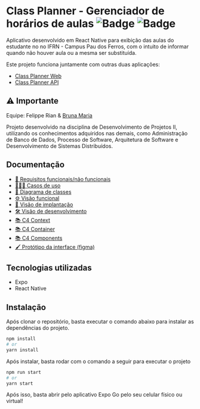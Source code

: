 # Class Planner - Gerenciador de horários de aulas ![Badge](https://img.shields.io/static/v1?label=react&message=v18.2.0&color=lightblue&style=flat&logo=REACT)  ![Badge](https://img.shields.io/static/v1?label=expo&message=v48.0.18&color=black&style=flat&logo=expo)
 
<!-- <br />
<p align="center">
  <img src="https://github.com/ImFelippe365/lost-and-found/blob/main/static/svg/logo-colorful.svg" />
</p>
<br /> -->

Aplicativo desenvolvido em React Native para exibição das aulas do estudante no no IFRN - Campus Pau dos Ferros, com o intuito de informar quando não houver aula ou a mesma ser substituída.


Este projeto funciona juntamente com outras duas aplicações:
- [Class Planner Web](https://github.com/ImFelippe365/class-planner-web)
- [Class Planner API](https://github.com/brunamariap/class-planner-api)

## ⚠️ Importante

Equipe: Felippe Rian & [Bruna Maria](https://github.com/brunamariap)

Projeto desenvolvido na disciplina de Desenvolvimento de Projetos II, utilizando os conhecimentos adquiridos nas demais, como Administração de Banco de Dados, Processo de Software, Arquitetura de Software e Desenvolvimento de Sistemas Distribuídos.

  
## Documentação

- [📄 Requisitos funcionais/não funcionais](https://docs.google.com/document/d/1W0PZumCOEnWrw8nvs900WqyFFRIyaeNj_PJDtZl1DhM/edit?usp=sharing)
- [👩🏻‍💻 Casos de uso](https://drive.google.com/file/d/1HHqFz7Sb1RquMtgSM0DuvqeMxMB2EQo3/view?usp=sharing)
- [🔗 Diagrama de classes](https://drive.google.com/file/d/1erp659dM3bxscE1tWZPmXEuS7V5sG7QI/view?usp=sharing)
- [⚙️ Visão funcional](https://drive.google.com/file/d/1HHqFz7Sb1RquMtgSM0DuvqeMxMB2EQo3/view?usp=sharing)
- [🔌 Visão de implantação](https://drive.google.com/file/d/1Re7xWZ-Pn726eTdb5cy-uro7NDB54fok/view)
- [🛠️ Visão de desenvolvimento](https://drive.google.com/file/d/1FxTzWoDgvyjRcIi4fNmS6tAe74MIEBfk/view?usp=sharing)
- [📚 C4 Context](https://drive.google.com/file/d/1q8C6XeyYlhlWZl0zyRHXCN54XjZHltkx/view?usp=sharing)
- [📚 C4 Container](https://drive.google.com/file/d/1pSIy8rnFrcqavpi9rYyxzk8V3EOXN_3S/view?usp=sharing)
- [📚 C4 Components](https://drive.google.com/file/d/14jmNeFA_Q00dZMZwj3luIi29YhQ7VAmJ/view?usp=sharing)
- [🖌️ Protótipo da interface (figma)](https://www.figma.com/file/2ugIt3gj5LtXetdSzGIfRO/Class-Planner?type=design&node-id=2%3A4&mode=design&t=p49KBSTQYvEmCpWY-1)

## Tecnologias utilizadas

- Expo
- React Native

## Instalação

Após clonar o repositório, basta executar o comando abaixo para instalar as dependências do projeto.

```bash
npm install 
# or
yarn install
```

Após instalar, basta rodar com o comando a seguir para executar o projeto
```bash
npm run start
# or
yarn start
```

Após isso, basta abrir pelo aplicativo Expo Go pelo seu celular físico ou virtual!
